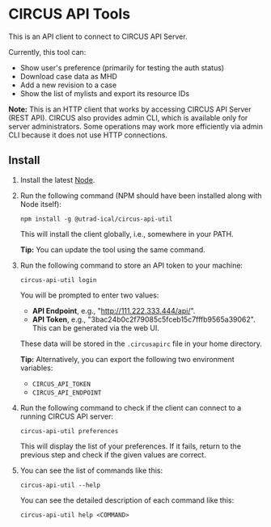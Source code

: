 # CIRCUS API Tools

This is an API client to connect to CIRCUS API Server.

Currently, this tool can:

- Show user's preference (primarily for testing the auth status)
- Download case data as MHD
- Add a new revision to a case
- Show the list of mylists and export its resource IDs

**Note:** This is an HTTP client that works by accessing CIRCUS API Server (REST API). CIRCUS also provides admin CLI, which is available only for server administrators. Some operations may work more efficiently via admin CLI because it does not use HTTP connections.

## Install

1. Install the latest [Node](https://nodejs.org/).

2. Run the following command (NPM should have been installed along with Node itself):

   ```
   npm install -g @utrad-ical/circus-api-util
   ```

   This will install the client globally, i.e., somewhere in your PATH.

   **Tip:** You can update the tool using the same command.

3. Run the following command to store an API token to your machine:

   ```
   circus-api-util login
   ```

   You will be prompted to enter two values:

   - **API Endpoint**, e.g., "http://111.222.333.444/api/".
   - **API Token**, e.g., "3bac24b0c2f79085c5fceb15c7fffb9565a39062". This can be generated via the web UI.

   These data will be stored in the `.circusapirc` file in your home directory.

   **Tip:** Alternatively, you can export the following two environment variables:

   - `CIRCUS_API_TOKEN`
   - `CIRCUS_API_ENDPOINT`

4. Run the following command to check if the client can connect to a running CIRCUS API server:

   ```
   circus-api-util preferences
   ```

   This will display the list of your preferences. If it fails, return to the previous step and check if the given values are correct.

5. You can see the list of commands like this:

   ```
   circus-api-util --help
   ```

   You can see the detailed description of each command like this:

   ```
   circus-api-util help <COMMAND>
   ```
